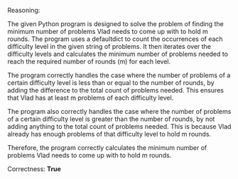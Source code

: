 Reasoning:

The given Python program is designed to solve the problem of finding the minimum number of problems Vlad needs to come up with to hold m rounds. The program uses a defaultdict to count the occurrences of each difficulty level in the given string of problems. It then iterates over the difficulty levels and calculates the minimum number of problems needed to reach the required number of rounds (m) for each level.

The program correctly handles the case where the number of problems of a certain difficulty level is less than or equal to the number of rounds, by adding the difference to the total count of problems needed. This ensures that Vlad has at least m problems of each difficulty level.

The program also correctly handles the case where the number of problems of a certain difficulty level is greater than the number of rounds, by not adding anything to the total count of problems needed. This is because Vlad already has enough problems of that difficulty level to hold m rounds.

Therefore, the program correctly calculates the minimum number of problems Vlad needs to come up with to hold m rounds.

Correctness: **True**